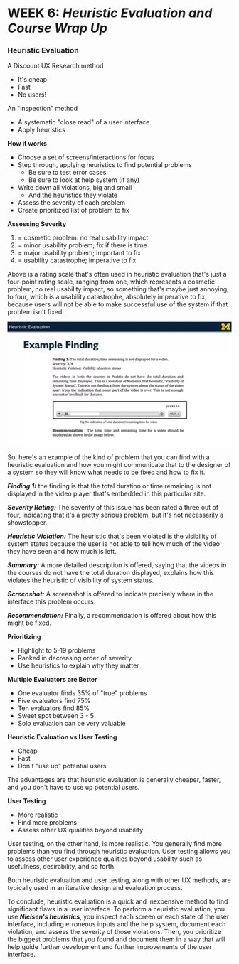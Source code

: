 # WEEK 6: _Heuristic Evaluation and Course Wrap Up_

### Heuristic Evaluation

A Discount UX Research method 
- It's cheap
- Fast 
- No users! 

An "inspection" method
- A systematic "close read" of a user interface
- Apply heuristics 

**How it works**
- Choose a set of screens/interactions for focus 
- Step through, applying heuristics to find potential problems 
    - Be sure to test error cases
    - Be sure to look at help system (if any)
- Write down all violations, big and small 
    - And the heuristics they violate 
- Assess the severity of each problem
- Create prioritized list of problem to fix

**Assessing Severity** 
1. = cosmetic problem: no real usability impact 
2. = minor usability problem; fix if there is time 
3. = major usability problem; important to  fix 
4. = usability catastrophe; imperative to fix

Above is a rating scale that's often used in heuristic evaluation that's just a four-point rating scale, ranging from one, which represents a cosmetic problem, no real usability impact, so something that's maybe just annoying, to four, which is a usability catastrophe, absolutely imperative to fix, because users will not be able to make successful use of the system if that problem isn't fixed.


![Example Finding](week6Images/exampleFinding.png "Example Finding ")

So, here's an example of the kind of problem that you can find with a heuristic evaluation and how you might communicate that to the designer of a system so they will know what needs to be fixed and how to fix it.

**_Finding 1:_** the finding is that the total duration or time remaining is not displayed in the video player that's embedded in this particular site.

**_Severity Rating:_** The severity of this issue has been rated a three out of four, indicating that it's a pretty serious problem, but it's not necessarily a showstopper.

**_Heuristic Violation:_** The heuristic that's been violated is the visibility of system status because the user is not able to tell how much of the video they have seen and how much is left.

**_Summary:_** A more detailed description is offered, saying that the videos in the courses do not have the total duration displayed, explains how this violates the heuristic of visibility of system status.

**_Screenshot:_** A screenshot is offered to indicate precisely where in the interface this problem occurs.

**_Recommendation:_** Finally, a recommendation is offered about how this might be fixed.

**Prioritizing** 
- Highlight to 5-19 problems 
- Ranked in decreasing order of severity 
- Use heuristics to explain why they matter 

**Multiple Evaluators are Better** 
- One evaluator finds 35% of "true" problems 
- Five evaluators find 75%
- Ten evaluators find 85%
- Sweet spot between 3 - 5 
- Solo evaluation can be very valuable

**Heuristic Evaluation vs User Testing**
- Cheap 
- Fast 
- Don't "use up" potential users 

The advantages are that heuristic evaluation is generally cheaper, faster, and you don't have to use up potential users.

**User Testing** 
- More realistic 
- Find more problems 
- Assess other UX qualities beyond usability

User testing, on the other hand, is more realistic. You generally find more problems than you find through heuristic evaluation. User testing allows you to assess other user experience qualities beyond usability such as usefulness, desirability, and so forth. 

Both heuristic evaluation and user testing, along with other UX methods, are typically used in an iterative design and evaluation process. 


To conclude, heuristic evaluation is a quick and inexpensive method to find significant flaws in a user interface. To perform a heuristic evaluation, you use **_Nielsen's heuristics_**, you inspect each screen or each state of the user interface, including erroneous inputs and the help system, document each violation, and assess the severity of those violations. Then, you prioritize the biggest problems that you found and document them in a way that will help guide further development and further improvements of the user interface.

